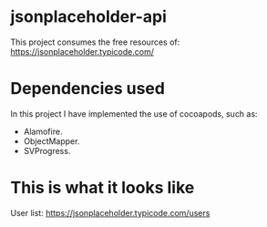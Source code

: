# jsonplaceholder-api
This project consumes the free resources of: https://jsonplaceholder.typicode.com/

# Dependencies used
In this project I have implemented the use of cocoapods, such as:
- Alamofire.
- ObjectMapper.
- SVProgress.

# This is what it looks like
User list: https://jsonplaceholder.typicode.com/users


